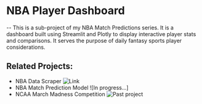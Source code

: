 # NBA Player Dashboard 

-- This is a sub-project of my NBA Match Predictions series. It is a dashboard built using Streamlit and Plotly to display interactive player stats and comparisons. It serves the purpose of daily fantasy sports player considerations.

## Related Projects:
- NBA Data Scraper ![Link](https://github.com/ZhihanY/NBAStatsScraper)
- NBA Match Prediction Model ![In progress...]
- NCAA March Madness Competition ![Past project](https://github.com/ZhihanY/Deloitte-NCAA-March-Madness-Data-Crunch-Competition)

